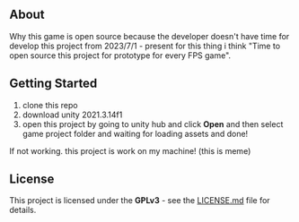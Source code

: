 ## About

Why this game is open source because the developer doesn't have time for develop this project from 2023/7/1 - present for this thing i think "Time to open source this project for prototype for every FPS game".

## Getting Started

1. clone this repo
2. download unity 2021.3.14f1
3. open this project by going to unity hub and click **Open** and then select game project folder and waiting for loading assets and done!

If not working. this project is work on my machine! (this is meme)

## License

This project is licensed under the **GPLv3** - see the [LICENSE.md](LICENSE) file for details.
